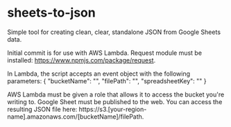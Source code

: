 # sheets-to-json
Simple tool for creating clean, clear, standalone JSON from Google Sheets data.

Initial commit is for use with AWS Lambda. Request module must be installed: https://www.npmjs.com/package/request.

In Lambda, the script accepts an event object with the following parameters:
{
  "bucketName": "",
  "filePath": "",
  "spreadsheetKey": ""
}

AWS Lambda must be given a role that allows it to access the bucket you're writing to. Google Sheet must be published to the web.
You can access the resulting JSON file here: https://s3.[your-region-name].amazonaws.com/[bucketName]/filePath.
